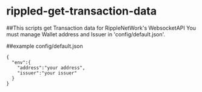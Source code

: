 # rippled-get-transaction-data
##This scripts get Transaction data for RippleNetWork's WebsocketAPI
You must manage Wallet address and Issuer in 'config/default.json'.

##example
config/default.json
```
{
  "env":{
    "address":"your address",
    "issuer":"your issuer"
  }
}

```
